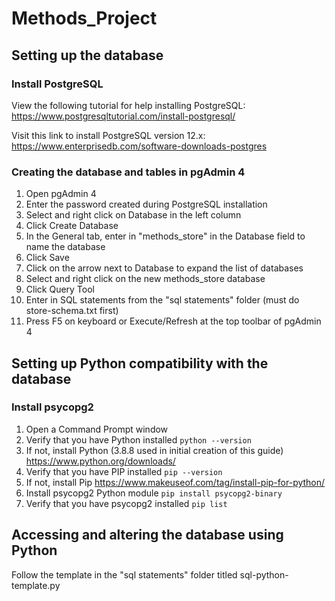 # Methods_Project

## Setting up the database
### Install PostgreSQL
View the following tutorial for help installing PostgreSQL:  
https://www.postgresqltutorial.com/install-postgresql/  

Visit this link to install PostgreSQL version 12.x:  
https://www.enterprisedb.com/software-downloads-postgres  

### Creating the database and tables in pgAdmin 4
1. Open pgAdmin 4
2. Enter the password created during PostgreSQL installation
3. Select and right click on Database in the left column
4. Click Create Database
5. In the General tab, enter in "methods_store" in the Database field to name the database
6. Click Save
7. Click on the arrow next to Database to expand the list of databases
8. Select and right click on the new methods_store database
9. Click Query Tool
10. Enter in SQL statements from the "sql statements" folder (must do store-schema.txt first)
11. Press F5 on keyboard or Execute/Refresh at the top toolbar of pgAdmin 4

## Setting up Python compatibility with the database
### Install psycopg2
1. Open a Command Prompt window
2. Verify that you have Python installed
`python --version`
3. If not, install Python (3.8.8 used in initial creation of this guide)
https://www.python.org/downloads/
4. Verify that you have PIP installed 
`pip --version`
5. If not, install Pip
https://www.makeuseof.com/tag/install-pip-for-python/
6. Install psycopg2 Python module
`pip install psycopg2-binary`
7. Verify that you have psycopg2 installed
`pip list`

## Accessing and altering the database using Python
Follow the template in the "sql statements" folder titled sql-python-template.py
